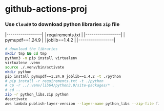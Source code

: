 # github-actions-proj

### Use `Cloud9` to download python libraries `zip` file
|------------------|
| requirements.txt |
|------------------|
| pymupdf==1.24.9  |
| joblib==1.4.2    |
|------------------|
```bash
# download the libraries
mkdir tmp && cd tmp
python3 -m pip install virtualenv
virtualenv .venv
source ./.venv/bin/activate
mkdir python
pip install pymupdf==1.24.9 joblib==1.4.2 -t ./python
# pip install -r requirements.txt -t ./python
# cp -r ../.venv/lib64/python3.9/site-packages/* .
# cd ..
zip -r python_libs.zip python
deactivate
aws lambda publish-layer-version --layer-name python_libs --zip-file fileb://python_libs.zip --compatible-runtimes python3.9
```
